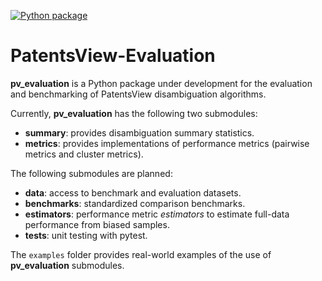 [![Python package](https://github.com/PatentsView/PatentsView-Evaluation/actions/workflows/python-package.yml/badge.svg)](https://github.com/PatentsView/PatentsView-Evaluation/actions/workflows/python-package.yml)

# PatentsView-Evaluation

**pv_evaluation** is a Python package under development for the evaluation and benchmarking of PatentsView disambiguation algorithms.

Currently, **pv_evaluation** has the following two submodules:
- **summary**: provides disambiguation summary statistics.
- **metrics**: provides implementations of performance metrics (pairwise metrics and cluster metrics).

The following submodules are planned:
- **data**: access to benchmark and evaluation datasets.
- **benchmarks**: standardized comparison benchmarks.
- **estimators**: performance metric *estimators* to estimate full-data performance from biased samples.
- **tests**: unit testing with pytest.

The `examples` folder provides real-world examples of the use of **pv_evaluation** submodules.
